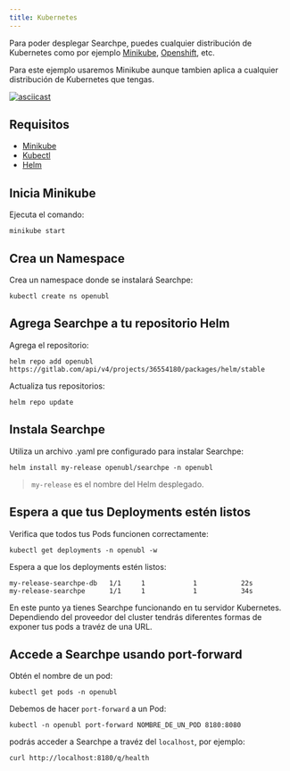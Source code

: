 ```yaml
---
title: Kubernetes
---
```


Para poder desplegar Searchpe, puedes cualquier distribución de Kubernetes como por ejemplo [Minikube](https://minikube.sigs.k8s.io/docs/start/), [Openshift](https://docs.openshift.com/), etc.

Para este ejemplo usaremos Minikube aunque tambien aplica a cualquier distribución de Kubernetes que tengas.

[![asciicast](https://asciinema.org/a/h3GSvzwkmgRkSgXAGlD0v1q6g.svg)](https://asciinema.org/a/h3GSvzwkmgRkSgXAGlD0v1q6g)

## Requisitos

- [Minikube](https://minikube.sigs.k8s.io/docs/start/)
- [Kubectl](https://kubernetes.io/docs/tasks/tools/)
- [Helm](https://helm.sh/)

## Inicia Minikube

Ejecuta el comando:

```shell
minikube start
```

## Crea un Namespace

Crea un namespace donde se instalará Searchpe:

```shell
kubectl create ns openubl
```

## Agrega Searchpe a tu repositorio Helm

Agrega el repositorio:

```shell
helm repo add openubl https://gitlab.com/api/v4/projects/36554180/packages/helm/stable
```

Actualiza tus repositorios:

```shell
helm repo update
```

## Instala Searchpe

Utiliza un archivo .yaml pre configurado para instalar Searchpe:

```shell
helm install my-release openubl/searchpe -n openubl
```

> `my-release` es el nombre del Helm desplegado.

## Espera a que tus Deployments estén listos

Verifica que todos tus Pods funcionen correctamente:

```shell
kubectl get deployments -n openubl -w
```

Espera a que los deployments estén listos:

```
my-release-searchpe-db   1/1     1            1           22s
my-release-searchpe      1/1     1            1           34s
```

En este punto ya tienes Searchpe funcionando en tu servidor Kubernetes. Dependiendo del proveedor del cluster tendrás diferentes formas de exponer tus pods a travéz de una URL.

## Accede a Searchpe usando port-forward

Obtén el nombre de un pod:

```
kubectl get pods -n openubl
```

Debemos de hacer `port-forward` a un Pod:

```
kubectl -n openubl port-forward NOMBRE_DE_UN_POD 8180:8080
```

podrás acceder a Searchpe a travéz del `localhost`, por ejemplo:

```shell
curl http://localhost:8180/q/health
```
